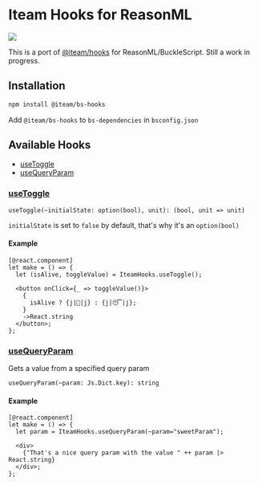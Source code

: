 # Iteam Hooks for ReasonML

[![](https://github.com/Iteam1337/bs-hooks/workflows/Release/badge.svg)](https://github.com/Iteam1337/bs-hooks/actions?workflow=Release)

This is a port of [@iteam/hooks](https://github.com/Iteam1337/hooks) for ReasonML/BuckleScript. Still a work in progress.

## Installation

```bash
npm install @iteam/bs-hooks
```

Add `@iteam/bs-hooks` to `bs-dependencies` in `bsconfig.json`

## Available Hooks

- [useToggle](#useToggle)
- [useQueryParam](#useQueryParam)

### [useToggle](#useToggle)

```reason
useToggle(~initialState: option(bool), unit): (bool, unit => unit)
```

`initialState` is set to `false` by default, that's why it's an `option(bool)`

#### Example

```reason
[@react.component]
let make = () => {
  let (isAlive, toggleValue) = IteamHooks.useToggle();

  <button onClick={_ => toggleValue()}>
    {
      isAlive ? {j|🚀|j} : {j|😴|j};
    }
    ->React.string
  </button>;
};
```

### [useQueryParam](#useQueryParam)

Gets a value from a specified query param

```reason
useQueryParam(~param: Js.Dict.key): string
```

#### Example

```reason
[@react.component]
let make = () => {
  let param = IteamHooks.useQueryParam(~param="sweetParam");

  <div>
    {"That's a nice query param with the value " ++ param |> React.string}
  </div>;
};

```
